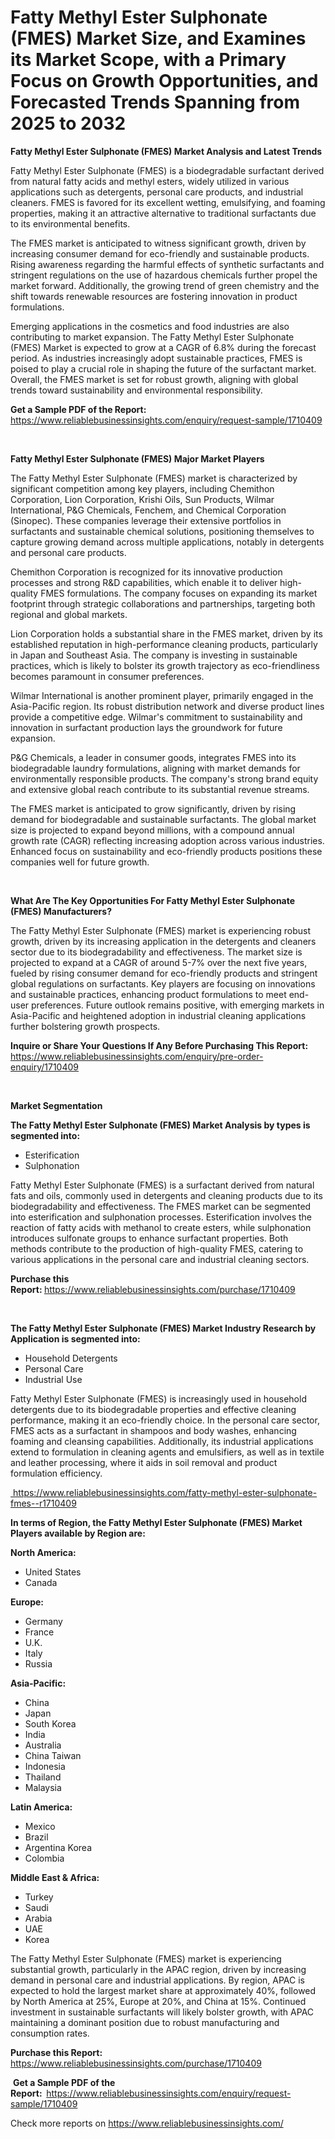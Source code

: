 <p><h1>Fatty Methyl Ester Sulphonate (FMES) Market Size, and Examines its Market Scope, with a Primary Focus on Growth Opportunities, and Forecasted Trends Spanning from 2025 to 2032</h1></p><p><strong>Fatty Methyl Ester Sulphonate (FMES) Market Analysis and Latest Trends</strong></p>
<p><p>Fatty Methyl Ester Sulphonate (FMES) is a biodegradable surfactant derived from natural fatty acids and methyl esters, widely utilized in various applications such as detergents, personal care products, and industrial cleaners. FMES is favored for its excellent wetting, emulsifying, and foaming properties, making it an attractive alternative to traditional surfactants due to its environmental benefits.</p><p>The FMES market is anticipated to witness significant growth, driven by increasing consumer demand for eco-friendly and sustainable products. Rising awareness regarding the harmful effects of synthetic surfactants and stringent regulations on the use of hazardous chemicals further propel the market forward. Additionally, the growing trend of green chemistry and the shift towards renewable resources are fostering innovation in product formulations.</p><p>Emerging applications in the cosmetics and food industries are also contributing to market expansion. The Fatty Methyl Ester Sulphonate (FMES) Market is expected to grow at a CAGR of 6.8% during the forecast period. As industries increasingly adopt sustainable practices, FMES is poised to play a crucial role in shaping the future of the surfactant market. Overall, the FMES market is set for robust growth, aligning with global trends toward sustainability and environmental responsibility.</p></p>
<p><strong>Get a Sample PDF of the Report:&nbsp;</strong> <a href="https://www.reliablebusinessinsights.com/enquiry/request-sample/1710409?utm_campaign=116&utm_medium=2&utm_source=Github&utm_content=ia&utm_term=10012025&utm_id=fatty-methyl-ester-sulphonate-fmes">https://www.reliablebusinessinsights.com/enquiry/request-sample/1710409</a></p>
<p>&nbsp;</p>
<p><strong>Fatty Methyl Ester Sulphonate (FMES) Major Market Players</strong></p>
<p><p>The Fatty Methyl Ester Sulphonate (FMES) market is characterized by significant competition among key players, including Chemithon Corporation, Lion Corporation, Krishi Oils, Sun Products, Wilmar International, P&G Chemicals, Fenchem, and Chemical Corporation (Sinopec). These companies leverage their extensive portfolios in surfactants and sustainable chemical solutions, positioning themselves to capture growing demand across multiple applications, notably in detergents and personal care products.</p><p>Chemithon Corporation is recognized for its innovative production processes and strong R&D capabilities, which enable it to deliver high-quality FMES formulations. The company focuses on expanding its market footprint through strategic collaborations and partnerships, targeting both regional and global markets.</p><p>Lion Corporation holds a substantial share in the FMES market, driven by its established reputation in high-performance cleaning products, particularly in Japan and Southeast Asia. The company is investing in sustainable practices, which is likely to bolster its growth trajectory as eco-friendliness becomes paramount in consumer preferences.</p><p>Wilmar International is another prominent player, primarily engaged in the Asia-Pacific region. Its robust distribution network and diverse product lines provide a competitive edge. Wilmar's commitment to sustainability and innovation in surfactant production lays the groundwork for future expansion.</p><p>P&G Chemicals, a leader in consumer goods, integrates FMES into its biodegradable laundry formulations, aligning with market demands for environmentally responsible products. The company's strong brand equity and extensive global reach contribute to its substantial revenue streams.</p><p>The FMES market is anticipated to grow significantly, driven by rising demand for biodegradable and sustainable surfactants. The global market size is projected to expand beyond millions, with a compound annual growth rate (CAGR) reflecting increasing adoption across various industries. Enhanced focus on sustainability and eco-friendly products positions these companies well for future growth.</p></p>
<p>&nbsp;</p>
<p><strong>What Are The Key Opportunities For Fatty Methyl Ester Sulphonate (FMES) Manufacturers?</strong></p>
<p><p>The Fatty Methyl Ester Sulphonate (FMES) market is experiencing robust growth, driven by its increasing application in the detergents and cleaners sector due to its biodegradability and effectiveness. The market size is projected to expand at a CAGR of around 5-7% over the next five years, fueled by rising consumer demand for eco-friendly products and stringent global regulations on surfactants. Key players are focusing on innovations and sustainable practices, enhancing product formulations to meet end-user preferences. Future outlook remains positive, with emerging markets in Asia-Pacific and heightened adoption in industrial cleaning applications further bolstering growth prospects.</p></p>
<p><strong>Inquire or Share Your Questions If Any Before Purchasing This Report:</strong> <a href="https://www.reliablebusinessinsights.com/enquiry/pre-order-enquiry/1710409?utm_campaign=116&utm_medium=2&utm_source=Github&utm_content=ia&utm_term=10012025&utm_id=fatty-methyl-ester-sulphonate-fmes">https://www.reliablebusinessinsights.com/enquiry/pre-order-enquiry/1710409</a></p>
<p>&nbsp;</p>
<p><strong>Market Segmentation</strong></p>
<p><strong>The Fatty Methyl Ester Sulphonate (FMES) Market Analysis by types is segmented into:</strong></p>
<p><ul><li>Esterification</li><li>Sulphonation</li></ul></p>
<p><p>Fatty Methyl Ester Sulphonate (FMES) is a surfactant derived from natural fats and oils, commonly used in detergents and cleaning products due to its biodegradability and effectiveness. The FMES market can be segmented into esterification and sulphonation processes. Esterification involves the reaction of fatty acids with methanol to create esters, while sulphonation introduces sulfonate groups to enhance surfactant properties. Both methods contribute to the production of high-quality FMES, catering to various applications in the personal care and industrial cleaning sectors.</p></p>
<p><strong>Purchase this Report:&nbsp;</strong><a href="https://www.reliablebusinessinsights.com/purchase/1710409?utm_campaign=116&utm_medium=2&utm_source=Github&utm_content=ia&utm_term=10012025&utm_id=fatty-methyl-ester-sulphonate-fmes">https://www.reliablebusinessinsights.com/purchase/1710409</a></p>
<p>&nbsp;</p>
<p><strong>The Fatty Methyl Ester Sulphonate (FMES) Market Industry Research by Application is segmented into:</strong></p>
<p><ul><li>Household Detergents</li><li>Personal Care</li><li>Industrial Use</li></ul></p>
<p><p>Fatty Methyl Ester Sulphonate (FMES) is increasingly used in household detergents due to its biodegradable properties and effective cleaning performance, making it an eco-friendly choice. In the personal care sector, FMES acts as a surfactant in shampoos and body washes, enhancing foaming and cleansing capabilities. Additionally, its industrial applications extend to formulation in cleaning agents and emulsifiers, as well as in textile and leather processing, where it aids in soil removal and product formulation efficiency.</p></p>
<p><a href="https://www.reliablebusinessinsights.com/fatty-methyl-ester-sulphonate-fmes--r1710409?utm_campaign=116&utm_medium=2&utm_source=Github&utm_content=ia&utm_term=10012025&utm_id=fatty-methyl-ester-sulphonate-fmes">&nbsp;https://www.reliablebusinessinsights.com/fatty-methyl-ester-sulphonate-fmes--r1710409</a></p>
<p><strong>In terms of Region, the Fatty Methyl Ester Sulphonate (FMES) Market Players available by Region are:</strong></p>
<p>
    <p> <strong> North America: </strong>
        <ul>
            <li>United States</li>
            <li>Canada</li>
        </ul>
        </p> 
    <p> <strong> Europe: </strong>
        <ul>
            <li>Germany</li>
            <li>France</li>
            <li>U.K.</li>
            <li>Italy</li>
            <li>Russia</li>
        </ul>
        </p> 
    <p> <strong> Asia-Pacific: </strong>
        <ul>
            <li>China</li>
            <li>Japan</li>
            <li>South Korea</li>
            <li>India</li>
            <li>Australia</li>
            <li>China Taiwan</li>
            <li>Indonesia</li>
            <li>Thailand</li>
            <li>Malaysia</li>
        </ul>
        </p> 
    <p> <strong> Latin America: </strong>
        <ul>
            <li>Mexico</li>
            <li>Brazil</li>
            <li>Argentina Korea</li>
            <li>Colombia</li>
        </ul>
        </p> 
    <p> <strong> Middle East & Africa: </strong>
        <ul>
            <li>Turkey</li>
            <li>Saudi</li>
            <li>Arabia</li>
            <li>UAE</li>
            <li>Korea</li>
        </ul>
    </p>
    </p>
<p><p>The Fatty Methyl Ester Sulphonate (FMES) market is experiencing substantial growth, particularly in the APAC region, driven by increasing demand in personal care and industrial applications. By region, APAC is expected to hold the largest market share at approximately 40%, followed by North America at 25%, Europe at 20%, and China at 15%. Continued investment in sustainable surfactants will likely bolster growth, with APAC maintaining a dominant position due to robust manufacturing and consumption rates.</p></p>
<p><strong>Purchase this Report: </strong><a href="https://www.reliablebusinessinsights.com/purchase/1710409?utm_campaign=116&utm_medium=2&utm_source=Github&utm_content=ia&utm_term=10012025&utm_id=fatty-methyl-ester-sulphonate-fmes">https://www.reliablebusinessinsights.com/purchase/1710409</a></p>
<p>&nbsp;<strong>Get a Sample PDF of the Report:&nbsp;&nbsp;</strong><a href="https://www.reliablebusinessinsights.com/enquiry/request-sample/1710409?utm_campaign=116&utm_medium=2&utm_source=Github&utm_content=ia&utm_term=10012025&utm_id=fatty-methyl-ester-sulphonate-fmes">https://www.reliablebusinessinsights.com/enquiry/request-sample/1710409</a></p>
<p><strong></strong></p>
<p>Check more reports on <a href="https://www.reliablebusinessinsights.com/?utm_campaign=116&utm_medium=2&utm_source=Github&utm_content=ia&utm_term=10012025&utm_id=fatty-methyl-ester-sulphonate-fmes">https://www.reliablebusinessinsights.com/</a></p>